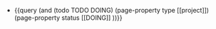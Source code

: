 - {{query (and (todo TODO DOING) (page-property type [[project]]) (page-property status [[DOING]] ))}}